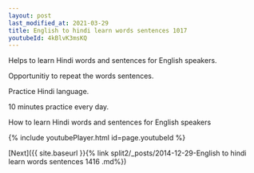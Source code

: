 ```yaml
---
layout: post
last_modified_at: 2021-03-29
title: English to hindi learn words sentences 1017 
youtubeId: 4kBlvK3msKQ
---
```

 
 
Helps to learn Hindi words and sentences for English speakers.

Opportunitiy to repeat the words sentences. 

Practice Hindi language. 
 
10 minutes practice every day. 
 
How to learn Hindi words and sentences for English speakers 
 
{% include youtubePlayer.html id=page.youtubeId %}
 
 
[Next]({{ site.baseurl }}{% link  split2/_posts/2014-12-29-English to hindi learn words sentences 1416 .md%})
 
